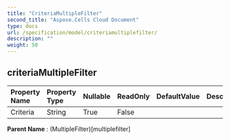 ```yaml
---
title: "CriteriaMultipleFilter"
second_title: "Aspose.Cells Cloud Document"
type: docs
url: /specification/model/criteriamultiplefilter/
description: ""
weight: 50
---
```


## **criteriaMultipleFilter**

 

| Property Name | Property Type | Nullable |  ReadOnly | DefaultValue | Description | 
| :- | :- | :- |:- |  :- | :- |
| Criteria | String | True |  False |  |  |  

**Parent Name** : (MultipleFilter)[multiplefilter]

